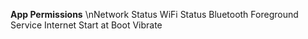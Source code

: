 **App Permissions**
  \nNetwork Status
  WiFi Status
  Bluetooth
  Foreground Service
  Internet
  Start at Boot
  Vibrate
 
